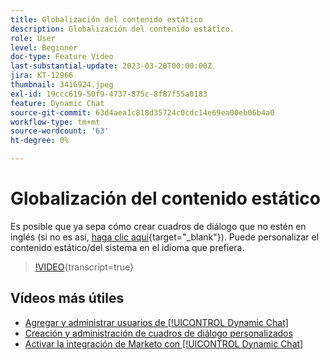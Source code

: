 ```yaml
---
title: Globalización del contenido estático
description: Globalización del contenido estático.
role: User
level: Beginner
doc-type: Feature Video
last-substantial-update: 2023-03-20T00:00:00Z
jira: KT-12966
thumbnail: 3416924.jpeg
exl-id: 19ccc619-50f9-4737-875c-8f87f55a0183
feature: Dynamic Chat
source-git-commit: 63d4aea1c818d35724c0cdc14e69ea00eb06b4a0
workflow-type: tm+mt
source-wordcount: '63'
ht-degree: 0%

---
```


# Globalización del contenido estático

Es posible que ya sepa cómo crear cuadros de diálogo que no estén en inglés (si no es así, [haga clic aquí](https://nation.marketo.com/t5/dynamic-chat-discussion/design-non-english-language-conversations-in-dynamic-chat/m-p/324317#M39){target="_blank"}). Puede personalizar el contenido estático/del sistema en el idioma que prefiera.

>[!VIDEO](https://video.tv.adobe.com/v/3416924/?quality=12&learn=on){transcript=true}

## Vídeos más útiles

* [Agregar y administrar usuarios de [!UICONTROL Dynamic Chat]](user-management.md)
* [Creación y administración de cuadros de diálogo personalizados](dialogue-management.md)
* [Activar la integración de Marketo con [!UICONTROL Dynamic Chat]](marketo-integration.md)
